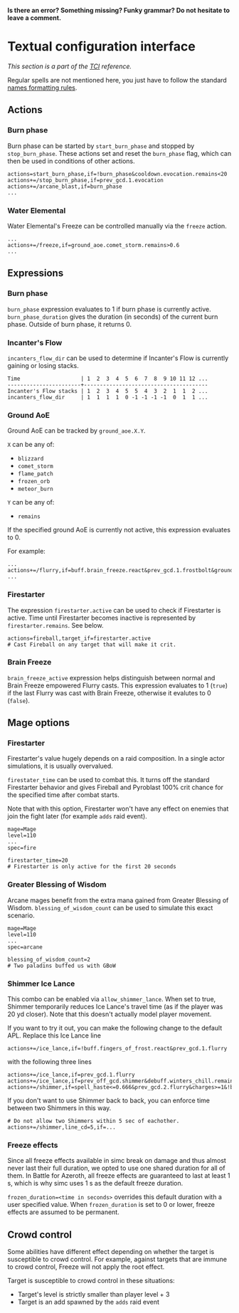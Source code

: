 **Is there an error? Something missing? Funky grammar? Do not hesitate to leave a comment.**



# Textual configuration interface
_This section is a part of the [TCI](TextualConfigurationInterface) reference._

Regular spells are not mentioned here, you just have to follow the standard [names formatting rules](TextualConfigurationInterface#Names_formatting).

## Actions

### Burn phase

Burn phase can be started by `start_burn_phase` and stopped by `stop_burn_phase`. These actions set and reset the `burn_phase` flag, which can then be used in conditions of other actions.

```
actions=start_burn_phase,if=!burn_phase&cooldown.evocation.remains<20
actions+=/stop_burn_phase,if=prev_gcd.1.evocation
actions+=/arcane_blast,if=burn_phase
...
```

### Water Elemental

Water Elemental's Freeze can be controlled manually via the `freeze` action.

```
...
actions+=/freeze,if=ground_aoe.comet_storm.remains>0.6
...
```

## Expressions

### Burn phase

`burn_phase` expression evaluates to 1 if burn phase is currently active. `burn_phase_duration` gives the duration (in seconds) of the current burn phase. Outside of burn phase, it returns 0.

### Incanter's Flow

`incanters_flow_dir` can be used to determine if Incanter's Flow is currently gaining or losing stacks.

```
Time                   | 1  2  3  4  5  6  7  8  9 10 11 12 ...
-----------------------+---------------------------------------
Incanter's Flow stacks | 1  2  3  4  5  5  4  3  2  1  1  2 ...
incanters_flow_dir     | 1  1  1  1  0 -1 -1 -1 -1  0  1  1 ...
```

### Ground AoE

Ground AoE can be tracked by `ground_aoe.X.Y`.

`X` can be any of:
* `blizzard`
* `comet_storm`
* `flame_patch`
* `frozen_orb`
* `meteor_burn`

`Y` can be any of:
* `remains`

If the specified ground AoE is currently not active, this expression evaluates to 0.

For example:

```
...
actions+=/flurry,if=buff.brain_freeze.react&prev_gcd.1.frostbolt&ground_aoe.frozen_orb.remains=0
...
```

### Firestarter

The expression `firestarter.active` can be used to check if Firestarter is active. Time until Firestarter becomes inactive is represented by `firestarter.remains`. See below.

```
actions=fireball,target_if=firestarter.active
# Cast Fireball on any target that will make it crit.
```

### Brain Freeze

`brain_freeze_active` expression helps distinguish between normal and Brain Freeze empowered Flurry casts. This expression evaluates to 1 (`true`) if the last Flurry was cast with Brain Freeze, otherwise it evalutes to 0 (`false`).

## Mage options

### Firestarter

Firestarter's value hugely depends on a raid composition. In a single actor simulations, it is usually overvalued.

`firestater_time` can be used to combat this. It turns off the standard Firestarter behavior and gives Fireball and Pyroblast 100% crit chance for the specified time after combat starts.

Note that with this option, Firestarter won't have any effect on enemies that join the fight later (for example `adds` raid event).

```
mage=Mage
level=110
...
spec=fire

firestarter_time=20
# Firestarter is only active for the first 20 seconds
```

### Greater Blessing of Wisdom

Arcane mages benefit from the extra mana gained from Greater Blessing of Wisdom. `blessing_of_wisdom_count` can be used to simulate this exact scenario.

```
mage=Mage
level=110
...
spec=arcane

blessing_of_wisdom_count=2
# Two paladins buffed us with GBoW
```

### Shimmer Ice Lance

This combo can be enabled via `allow_shimmer_lance`. When set to true, Shimmer temporarily reduces Ice Lance's travel time (as if the player was 20 yd closer). Note that this doesn't actually model player movement.

If you want to try it out, you can make the following change to the default APL. Replace this Ice Lance line

```
actions+=/ice_lance,if=!buff.fingers_of_frost.react&prev_gcd.1.flurry
```

with the following three lines

```
actions+=/ice_lance,if=prev_gcd.1.flurry
actions+=/ice_lance,if=prev_off_gcd.shimmer&debuff.winters_chill.remains>travel_time
actions+=/shimmer,if=spell_haste<=0.666&prev_gcd.2.flurry&charges>=1&!buff.fingers_of_frost.react
```

If you don't want to use Shimmer back to back, you can enforce time between two Shimmers in this way.

```
# Do not allow two Shimmers within 5 sec of eachother.
actions+=/shimmer,line_cd=5,if=...
```

### Freeze effects

Since all freeze effects available in simc break on damage and thus almost never last their full duration, we opted to use one shared duration for all of them. In Battle for Azeroth, all freeze effects are guaranteed to last at least 1 s, which is why simc uses 1 s as the default freeze duration.

`frozen_duration=<time in seconds>` overrides this default duration with a user specified value. When `frozen_duration` is set to 0 or lower, freeze effects are assumed to be permanent.

## Crowd control

Some abilities have different effect depending on whether the target is susceptible to crowd control. For example, against targets that are immune to crowd control, Freeze will not apply the root effect.

Target is susceptible to crowd control in these situations:

* Target's level is strictly smaller than player level + 3
* Target is an add spawned by the `adds` raid event
